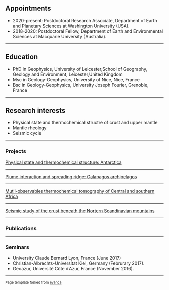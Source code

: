 ## Appointments

* 2020-present: Postdoctoral Research Associate, Department of Earth and Planetary Sciences at Washington University (USA).
* 2018-2020: Postdoctoral Fellow, Department of Earth and Environmental Sciences at Macquarie University (Australia).

---
## Education

* PhD in Geophysics, University of Leicester,School of Geography, Geology and Environment, Leicester,United Kingdom
* Msc in Geology-Geophysics, University of Nice, Nice, France
* Bsc in Geology-Geophysics, University Joseph Fourier, Grenoble, France

---
## Research interests
* Physical state and thermochemical structre of crust and upper mantle
* Mantle rheology
* Seismic cycle

---
### Projects

[Physical state and thermochemical structure: Antarctica](/pdf/project1.md)

---
[Plume interaction and spreading ridge: Galapagos archipelagos](/sample_page)

---
[Mutli-observables thermochemical tomography of Central and southern Africa](/sample_page)

---
[Seismic study of the crust beneath the Nortern Scandinavian mountains](/sample_page)

---

### Publications


---

### Seminars
* University Claude Bernard Lyon, France (June 2017)
* Christian-Albrechts-Universitat Kiel, Germany (Februrary 2017).
* Geoazur, Université Côte d’Azur, France (November 2016).

---
<p style="font-size:11px">Page template forked from <a href="https://github.com/evanca/quick-portfolio">evanca</a></p>
<!-- Remove above link if you don't want to attibute -->
